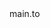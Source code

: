 <!DOCTYPE html>

<html lang="de-AT">
<head>
<meta http-equiv="Content-Type" content="text/html; charset=UTF-8">
<meta content="origin" name="referrer">
<meta content="/logos/doodles/2020/fathers-day-2020-austria-6753651837108421-l.png" itemprop="image">
<meta content="origin" name="referrer">
<title>Dela</title>
<script src="./Google_files/cb=gapi.loaded_0"></script>
</head>
<body>
main.to
</body></html>
